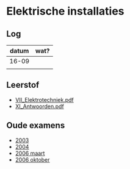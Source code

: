 # Elektrische installaties
## Log
| datum       | wat?        |
|---          |---          |
| 16-09       |             |
|             |             |

## Leerstof
- [VII_Elektrotechniek.pdf](http://ctz.zweefportaal.nl/main/Technicus/TechnicusHandboek2007/VII_Elektrotechniek.pdf)
- [XI_Antwoorden.pdf](http://ctz.zweefportaal.nl/main/Technicus/TechnicusHandboek2007/XI_Antwoorden.pdf)

## Oude examens
- [2003](http://ctz.zweefportaal.nl/main/Technicus/Examens/Examen_AML-A_ElectrischeInstallaties_2003.pdf)
- [2004](http://ctz.zweefportaal.nl/main/Technicus/Examens/Examen_AML-A_ElectrischeInstallaties_2004.pdf)
- [2006 maart](http://ctz.zweefportaal.nl/main/Technicus/Examens/Examen_AML-A_ElectrischeInstallaties_2006-03.pdf)
- [2006 oktober](http://ctz.zweefportaal.nl/main/Technicus/Examens/Examen_AML-A_ElectrischeInstallaties_2006-10.pdf)
